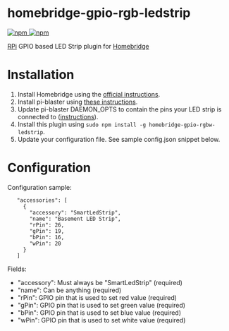 # homebridge-gpio-rgb-ledstrip
[![npm](https://img.shields.io/npm/v/homebridge-gpio-rgb-ledstrip) ![npm](https://img.shields.io/npm/dt/homebridge-gpio-rgb-ledstrip)](https://www.npmjs.com/package/homebridge-gpio-rgb-ledstrip)

[RPi](https://www.raspberrypi.org) GPIO based LED Strip plugin for [Homebridge](https://github.com/nfarina/homebridge)

# Installation

1. Install Homebridge using the [official instructions](https://github.com/homebridge/homebridge/wiki).
2. Install pi-blaster using [these instructions](https://github.com/sarfata/pi-blaster#how-to-install).
3. Update pi-blaster DAEMON\_OPTS to contain the pins your LED strip is connected to ([instructions](https://github.com/sarfata/pi-blaster#warnings-and-other-caveats)).
4. Install this plugin using `sudo npm install -g homebridge-gpio-rgbw-ledstrip`.
5. Update your configuration file. See sample config.json snippet below.

# Configuration

Configuration sample:

 ```
    "accessories": [
      {
        "accessory": "SmartLedStrip",
        "name": "Basement LED Strip",
        "rPin": 26,
        "gPin": 19,
        "bPin": 16,
        "wPin": 20
      }
    ]
```

Fields:

* "accessory": Must always be "SmartLedStrip" (required)
* "name": Can be anything (required)
* "rPin": GPIO pin that is used to set red value (required)
* "gPin": GPIO pin that is used to set green value (required)
* "bPin": GPIO pin that is used to set blue value (required)
* "wPin": GPIO pin that is used to set white value (required)
